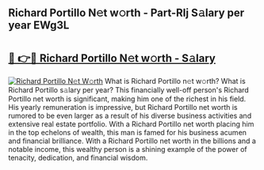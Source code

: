 ## Richard Portillo N𝚎t w𝚘rth - Part-RIj S𝚊lary per year EWg3L

# <h2><a href="http://gc0rad.nevu.top/?p=Richard+Portillo">🔗 👉🔴 Richard Portillo N𝚎t w𝚘rth - S𝚊lary</a></h2>

[![Richard Portillo N𝚎t W𝚘rth](https://i.imgur.com/Oavwk0R.jpeg)](http://gc0rad.nevu.top/?p=Richard+Portillo)
What is Richard Portillo n𝚎t w𝚘rth? What is Richard Portillo s𝚊lary per year?
This financially well-off person's Richard Portillo net worth is significant, making him one of the richest in his field. His yearly remuneration is impressive, but Richard Portillo net worth is rumored to be even larger as a result of his diverse business activities and extensive real estate portfolio. With a Richard Portillo net worth placing him in the top echelons of wealth, this man is famed for his business acumen and financial brilliance. With a Richard Portillo net worth in the billions and a notable income, this wealthy person is a shining example of the power of tenacity, dedication, and financial wisdom.
